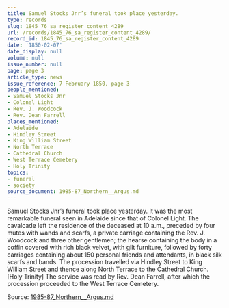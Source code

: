 ```yaml
---
title: Samuel Stocks Jnr’s funeral took place yesterday.
type: records
slug: 1845_76_sa_register_content_4289
url: /records/1845_76_sa_register_content_4289/
record_id: 1845_76_sa_register_content_4289
date: '1850-02-07'
date_display: null
volume: null
issue_number: null
page: page 3
article_type: news
issue_reference: 7 February 1850, page 3
people_mentioned:
- Samuel Stocks Jnr
- Colonel Light
- Rev. J. Woodcock
- Rev. Dean Farrell
places_mentioned:
- Adelaide
- Hindley Street
- King William Street
- North Terrace
- Cathedral Church
- West Terrace Cemetery
- Holy Trinity
topics:
- funeral
- society
source_document: 1985-87_Northern__Argus.md
---
```


Samuel Stocks Jnr’s funeral took place yesterday.  It was the most remarkable funeral seen in Adelaide since that of Colonel Light.  The cavalcade left the residence of the deceased at 10 a.m., preceded by four mutes with wands and scarfs, a private carriage containing the Rev. J. Woodcock and three other gentlemen; the hearse containing the body in a coffin covered with rich black velvet, with gilt furniture, followed by forty carriages containing about 150 personal friends and attendants, in black silk scarfs and bands.  The procession travelled via Hindley Street to King William Street and thence along North Terrace to the Cathedral Church.  [Holy Trinity]  The service was read by Rev. Dean Farrell, after which the procession proceeded to the West Terrace Cemetery.

Source: [1985-87_Northern__Argus.md](/downloads/markdown/1985-87_Northern__Argus.md)
